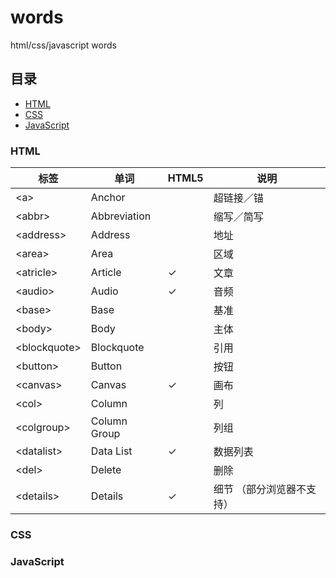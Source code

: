 # words
html/css/javascript words

## 目录

* [HTML](#HTML)
* [CSS](#CSS)
* [JavaScript](#JavaScript)

### HTML

| 标签           | 单词          | HTML5    | 说明     |
| -------       | -------      | -------  | ------- |
| <a\>          | Anchor       |          | 超链接／锚|
| <abbr\>       | Abbreviation |          | 缩写／简写 |
| <address\>    | Address      |          | 地址 |
| <area\>       | Area         |          | 区域 |
| <atricle\>    | Article      | &#10003; | 文章 |
| <audio\>      | Audio        | &#10003; | 音频 |
| <base\>       | Base         |          | 基准 |
| <body\>       | Body         |          | 主体 |
| <blockquote\> | Blockquote   |          | 引用 |
| <button\>     | Button       |          | 按钮 |
| <canvas\>     | Canvas       | &#10003; | 画布 |
| <col\>        | Column       |          | 列 |
| <colgroup\>   | Column Group |          | 列组 |
| <datalist\>   | Data List    | &#10003; | 数据列表 |
| <del\>        | Delete       |          | 删除 |
| <details\>    | Details      | &#10003; | 细节 （部分浏览器不支持）|


### CSS

### JavaScript